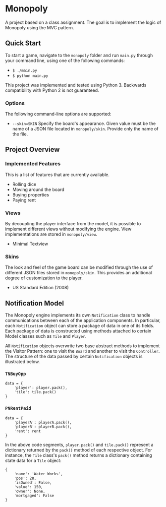 # Monopoly
A project based on a class assignment. The goal is to implement the logic of Monopoly using the MVC pattern.

## Quick Start
To start a game, navigate to the `monopoly` folder and run `main.py` through your command line, using one of the following commands:
* `$ ./main.py`
* `$ python main.py`

This project was implemented and tested using Python 3. Backwards compatibility with Python 2 is not guaranteed.

### Options
The following command-line options are supported:
* `--skin=SKIN` Specify the board's appearance. Given value must be the name of a JSON file located in `monopoly/skin`. Provide only the name of the file.

## Project Overview
### Implemented Features
This is a list of features that are currently available.
* Rolling dice
* Moving around the board
* Buying properties
* Paying rent

### Views
By decoupling the player interface from the model, it is possible to implement different views without modifying the engine. View implementations are stored in `monopoly/view`.
* Minimal Textview

### Skins
The look and feel of the game board can be modified through the use of different JSON files stored in `monopoly/skin`. This provides an additional degree of customization to the player.
* US Standard Edition (2008)

## Notification Model
The Monopoly engine implements its own `Notification` class to handle communications between each of the application components. In particular, each `Notification` object can store a package of data in one of its fields. Each package of data is constructed using methods attached to certain Model classes such as `Tile` and `Player`.

All `Notification` objects overwrite two base abstract methods to implement the Visitor Pattern: one to visit the `Board` and another to visit the `Controller`. The structure of the data passed by certain `Notification` objects is illustrated below.

### `TNBuyOpp`
````
data = {
    'player': player.pack(),
    'tile': tile.pack()
}
````

### `PNRentPaid`
````
data = {
    'playerA': playerA.pack(),
    'playerB': playerB.pack(),
    'rent': rent
}
````

In the above code segments, `player.pack()` and `tile.pack()` represent a dictionary returned by the `pack()` method of each respective object. For instance, the `Tile` class's `pack()` method returns a dictionary containing state data for a `Tile` object:

````
{
    'name': 'Water Works',
    'pos': 28,
    'isOwned': False,
    'value': 150,
    'owner': None,
    'mortgaged': False
}
````
